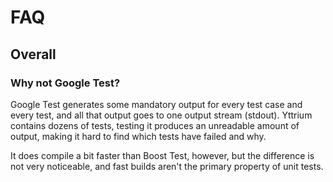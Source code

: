 # FAQ

## Overall

### Why not Google Test?

Google Test generates some mandatory output for every test case and every test,
and all that output goes to one output stream (stdout). Yttrium contains dozens
of tests, testing it produces an unreadable amount of output, making it hard to
find which tests have failed and why.

It does compile a bit faster than Boost Test, however, but the difference is
not very noticeable, and fast builds aren't the primary property of unit tests.
